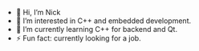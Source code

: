 - 👋 Hi, I’m Nick
- 👀 I’m interested in C++ and embedded development.
- 🌱 I’m currently learning C++ for backend and Qt.
- ⚡ Fun fact: currently looking for a job.

<!---
part-of-the-crew/part-of-the-crew is a ✨ special ✨ repository because its `README.md` (this file) appears on your GitHub profile.
You can click the Preview link to take a look at your changes.
--->

